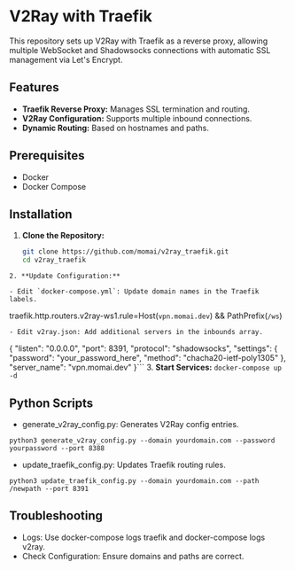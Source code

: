 # V2Ray with Traefik

This repository sets up V2Ray with Traefik as a reverse proxy, allowing multiple WebSocket and Shadowsocks connections with automatic SSL management via Let's Encrypt.

## Features

- **Traefik Reverse Proxy:** Manages SSL termination and routing.
- **V2Ray Configuration:** Supports multiple inbound connections.
- **Dynamic Routing:** Based on hostnames and paths.

## Prerequisites

- Docker
- Docker Compose

## Installation

1. **Clone the Repository:**

   ```bash
   git clone https://github.com/momai/v2ray_traefik.git
   cd v2ray_traefik
```
2. **Update Configuration:**

- Edit `docker-compose.yml`: Update domain names in the Traefik labels.
```
traefik.http.routers.v2ray-ws1.rule=Host(`vpn.momai.dev`) && PathPrefix(`/ws`)
```
- Edit v2ray.json: Add additional servers in the inbounds array.
```
{
  "listen": "0.0.0.0",
  "port": 8391,
  "protocol": "shadowsocks",
  "settings": {
    "password": "your_password_here",
    "method": "chacha20-ietf-poly1305"
  },
  "server_name": "vpn.momai.dev"
}```
3. **Start Services:**
`docker-compose up -d`

## Python Scripts
- generate_v2ray_config.py: Generates V2Ray config entries.
```
python3 generate_v2ray_config.py --domain yourdomain.com --password yourpassword --port 8388
```
- update_traefik_config.py: Updates Traefik routing rules.
```
python3 update_traefik_config.py --domain yourdomain.com --path /newpath --port 8391
```

## Troubleshooting
- Logs: Use docker-compose logs traefik and docker-compose logs v2ray.
- Check Configuration: Ensure domains and paths are correct.
